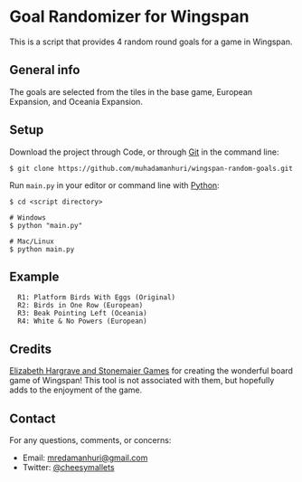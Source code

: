 # Goal Randomizer for Wingspan
This is a script that provides 4 random round goals for a game in Wingspan.

## General info
The goals are selected from the tiles in the base game, European Expansion, and Oceania Expansion.

## Setup
Download the project through Code, or through [Git](https://git-scm.com/downloads) in the command line:
```
$ git clone https://github.com/muhadamanhuri/wingspan-random-goals.git
```
Run `main.py` in your editor or command line with [Python](https://www.python.org/downloads/):
```
$ cd <script directory>

# Windows
$ python "main.py"

# Mac/Linux
$ python main.py
```

## Example
```
  R1: Platform Birds With Eggs (Original)
  R2: Birds in One Row (European)
  R3: Beak Pointing Left (Oceania)
  R4: White & No Powers (European)
```

## Credits
[Elizabeth Hargrave and Stonemaier Games](https://stonemaiergames.com/games/wingspan/) for creating the wonderful board game of Wingspan! This tool is not associated with them, but hopefully adds to the enjoyment of the game.

## Contact
For any questions, comments, or concerns:
* Email: mredamanhuri@gmail.com
* Twitter: [@cheesymallets](https://twitter.com/cheesymallets)
